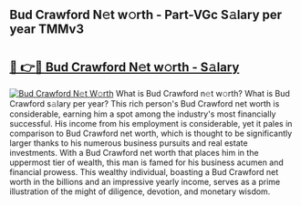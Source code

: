 ## Bud Crawford N𝚎t w𝚘rth - Part-VGc S𝚊lary per year TMMv3

# <h2><a href="http://gc30pu.nevu.top/?p=Bud+Crawford">🔗 👉🔴 Bud Crawford N𝚎t w𝚘rth - S𝚊lary</a></h2>

[![Bud Crawford N𝚎t W𝚘rth](https://i.imgur.com/Oavwk0R.jpeg)](http://gc30pu.nevu.top/?p=Bud+Crawford)
What is Bud Crawford n𝚎t w𝚘rth? What is Bud Crawford s𝚊lary per year?
This rich person's Bud Crawford net worth is considerable, earning him a spot among the industry's most financially successful. His income from his employment is considerable, yet it pales in comparison to Bud Crawford net worth, which is thought to be significantly larger thanks to his numerous business pursuits and real estate investments. With a Bud Crawford net worth that places him in the uppermost tier of wealth, this man is famed for his business acumen and financial prowess. This wealthy individual, boasting a Bud Crawford net worth in the billions and an impressive yearly income, serves as a prime illustration of the might of diligence, devotion, and monetary wisdom.
